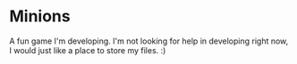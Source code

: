 # Minions
A fun game I'm developing. I'm not looking for help in developing right now, I would just like a place to store my files. :)
